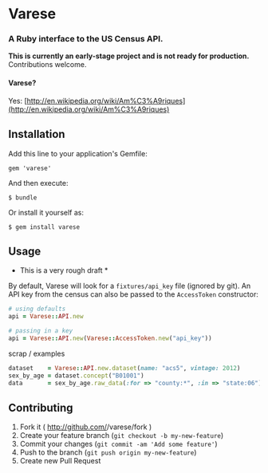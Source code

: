 # Varese

### A Ruby interface to the US Census API.

**This is currently an early-stage project and is not ready for production.** Contributions welcome.

#### Varese?

Yes: [http://en.wikipedia.org/wiki/Am%C3%A9riques](http://en.wikipedia.org/wiki/Am%C3%A9riques)

## Installation

Add this line to your application's Gemfile:

    gem 'varese'

And then execute:

    $ bundle

Or install it yourself as:

    $ gem install varese

## Usage

* This is a very rough draft *

By default, Varese will look for a `fixtures/api_key` file (ignored by git). An API key from the census can also be
passed to the `AccessToken` constructor:

```ruby
# using defaults
api = Varese::API.new

# passing in a key
api = Varese::API.new(Varese::AccessToken.new("api_key"))
```


scrap / examples

```ruby
dataset    = Varese::API.new.dataset(name: "acs5", vintage: 2012)
sex_by_age = dataset.concept("B01001")
data       = sex_by_age.raw_data(:for => "county:*", :in => "state:06")
```



## Contributing

1. Fork it ( http://github.com/<my-github-username>/varese/fork )
2. Create your feature branch (`git checkout -b my-new-feature`)
3. Commit your changes (`git commit -am 'Add some feature'`)
4. Push to the branch (`git push origin my-new-feature`)
5. Create new Pull Request

